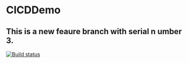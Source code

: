 # CICDDemo
## This is a new feaure branch with serial n umber 3.

[![Build status](https://build.appcenter.ms/v0.1/apps/7abcaab1-0a22-4ed2-8142-63ef74a862f7/branches/development/badge)](https://appcenter.ms)
